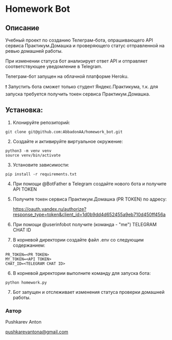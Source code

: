 # Homework Bot

## Описание

Учебный проект по созданию Телеграм-бота, опрашивающего API сервиса Практикум.Домашка и проверяющего статус отправленной на ревью домашней работы.

При изменении статуса бот анализирует ответ API и отправляет соответствующее уведомление в Telegram.

Телеграм-бот запущен на облачной платформе Heroku.

:exclamation: Запустить бота сможет только студент Яндекс.Практикума, т.к. для запуска требуется получить токен сервиса Практикум.Домашка.

## Установка:
1. Клонируйте репозиторий:
```
git clone git@github.com:AbbadonAA/homework_bot.git
```
2. Создайте и активируйте виртуальное окружение:
```
python3 -m venv venv
source venv/bin/activate
```
3. Установите зависимости:
```
pip install -r requirements.txt
```
4. При помощи @BotFather в Telegram создайте нового бота и получите API TOKEN
5. Получите токен сервиса Практикум.Домашка (PR TOKEN) по адресу:
   
   https://oauth.yandex.ru/authorize?response_type=token&client_id=1d0b9dd4d652455a9eb710d450ff456a
6. При помощи @userinfobot получите (команда - "me") TELEGRAM CHAT ID
7. В корневой директории создайте файл .env со следующим содержанием:
```
PR_TOKEN=<PR TOKEN>
MY_TOKEN=<API TOKEN>
CHAT_ID=<TELEGRAM CHAT ID>
```
6. В корневой директории выполните команду для запуска бота:
```
python homework.py
```
7. Бот запущен и отслеживает изменения статуса проверки домашней работы.

### Автор
Pushkarev Anton

pushkarevantona@gmail.com
